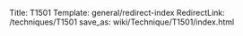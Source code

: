 Title: T1501
Template: general/redirect-index
RedirectLink: /techniques/T1501
save_as: wiki/Technique/T1501/index.html